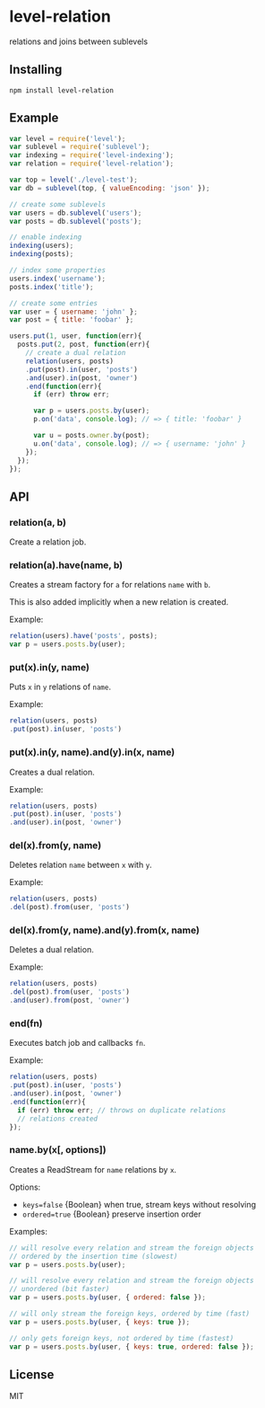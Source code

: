 
# level-relation

relations and joins between sublevels

## Installing

`npm install level-relation`

## Example

```js
var level = require('level');
var sublevel = require('sublevel');
var indexing = require('level-indexing');
var relation = require('level-relation');

var top = level('./level-test');
var db = sublevel(top, { valueEncoding: 'json' });

// create some sublevels
var users = db.sublevel('users');
var posts = db.sublevel('posts');

// enable indexing
indexing(users);
indexing(posts);

// index some properties
users.index('username');
posts.index('title');

// create some entries
var user = { username: 'john' };
var post = { title: 'foobar' };

users.put(1, user, function(err){
  posts.put(2, post, function(err){
    // create a dual relation
    relation(users, posts)
    .put(post).in(user, 'posts')
    .and(user).in(post, 'owner')
    .end(function(err){
      if (err) throw err;

      var p = users.posts.by(user);
      p.on('data', console.log); // => { title: 'foobar' }

      var u = posts.owner.by(post);
      u.on('data', console.log); // => { username: 'john' }
    });
  });
});
```

## API

### relation(a, b)

Create a relation job.

### relation(a).have(name, b)

Creates a stream factory for `a` for relations `name` with `b`.

This is also added implicitly when a new relation is created.

Example:
```js
relation(users).have('posts', posts);
var p = users.posts.by(user);
```

### put(x).in(y, name)

Puts `x` in `y` relations of `name`.

Example:
```js
relation(users, posts)
.put(post).in(user, 'posts')
```

### put(x).in(y, name).and(y).in(x, name)

Creates a dual relation.

Example:
```js
relation(users, posts)
.put(post).in(user, 'posts')
.and(user).in(post, 'owner')
```

### del(x).from(y, name)

Deletes relation `name` between `x` with `y`.

Example:
```js
relation(users, posts)
.del(post).from(user, 'posts')
```

### del(x).from(y, name).and(y).from(x, name)

Deletes a dual relation.

Example:
```js
relation(users, posts)
.del(post).from(user, 'posts')
.and(user).from(post, 'owner')
```

### end(fn)

Executes batch job and callbacks `fn`.

Example:
```js
relation(users, posts)
.put(post).in(user, 'posts')
.and(user).in(post, 'owner')
.end(function(err){
  if (err) throw err; // throws on duplicate relations
  // relations created
});
```

### name.by(x[, options])

Creates a ReadStream for `name` relations by `x`.

Options:

- `keys=false` {Boolean}  when true, stream keys without resolving
- `ordered=true` {Boolean} preserve insertion order

Examples:
```js
// will resolve every relation and stream the foreign objects
// ordered by the insertion time (slowest)
var p = users.posts.by(user);

// will resolve every relation and stream the foreign objects
// unordered (bit faster)
var p = users.posts.by(user, { ordered: false });

// will only stream the foreign keys, ordered by time (fast)
var p = users.posts.by(user, { keys: true });

// only gets foreign keys, not ordered by time (fastest)
var p = users.posts.by(user, { keys: true, ordered: false });
```

## License

MIT
